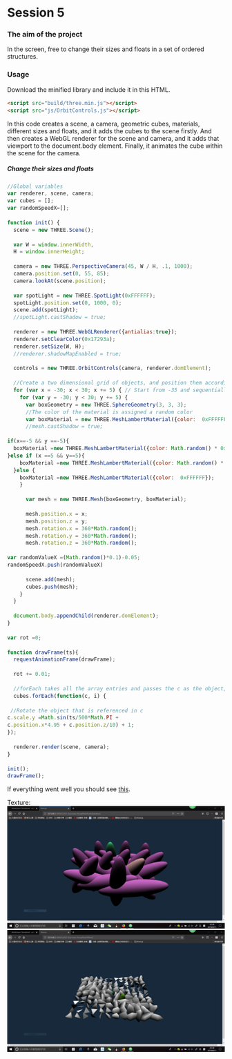 # Session 5

### The aim of the project

In the screen, free to change their sizes and floats in a set of ordered structures.

### Usage
Download the minified library and include it in this HTML.

```html
<script src="build/three.min.js"></script>
<script src="js/OrbitControls.js"></script>
```

In this code creates a scene, a camera, geometric cubes, materials, different sizes and floats, and it adds the cubes to the scene firstly. And then creates a WebGL renderer for the scene and camera, and it adds that viewport to the document.body element. Finally, it animates the cube within the scene for the camera.

##### Change their sizes and floats

```javascript
//Global variables
var renderer, scene, camera;
var cubes = [];
var randomSpeedX=[];

function init() {
  scene = new THREE.Scene();

  var W = window.innerWidth,
  H = window.innerHeight;

  camera = new THREE.PerspectiveCamera(45, W / H, .1, 1000);
  camera.position.set(0, 55, 85);
  camera.lookAt(scene.position);

  var spotLight = new THREE.SpotLight(0xFFFFFF);
  spotLight.position.set(0, 1000, 0);
  scene.add(spotLight);
  //spotLight.castShadow = true;

  renderer = new THREE.WebGLRenderer({antialias:true});
  renderer.setClearColor(0x17293a);
  renderer.setSize(W, H);
  //renderer.shadowMapEnabled = true;

  controls = new THREE.OrbitControls(camera, renderer.domElement);

  //Create a two dimensional grid of objects, and position them accordingly
  for (var x = -30; x < 30; x += 5) { // Start from -35 and sequentially add one every 5 pixels
    for (var y = -30; y < 30; y += 5) {
      var boxGeometry = new THREE.SphereGeometry(3, 3, 3);
      //The color of the material is assigned a random color
      var boxMaterial = new THREE.MeshLambertMaterial({color:  0xFFFFFF});
      //mesh.castShadow = true;

if(x==-5 && y ==-5){
  boxMaterial =new THREE.MeshLambertMaterial({color: Math.random() * 0xFFFFFF});
}else if (x ==5 && y==5){
    boxMaterial =new THREE.MeshLambertMaterial({color: Math.random() * 0xFFFFFF});
  }else {
    boxMaterial =new THREE.MeshLambertMaterial({color:  0xFFFFFF});
    }

      var mesh = new THREE.Mesh(boxGeometry, boxMaterial);

      mesh.position.x = x;
      mesh.position.z = y;
      mesh.rotation.x = 360*Math.random();
      mesh.rotation.y = 360*Math.random();
      mesh.rotation.z = 360*Math.random();

var randomValueX =(Math.random()*0.1)-0.05;
randomSpeedX.push(randomValueX)

      scene.add(mesh);
      cubes.push(mesh);
    }
  }

  document.body.appendChild(renderer.domElement);
}

var rot =0;

function drawFrame(ts){
  requestAnimationFrame(drawFrame);

  rot += 0.01;

  //forEach takes all the array entries and passes the c as the object, and i as the index
  cubes.forEach(function(c, i) {

 //Rotate the object that is referenced in c
c.scale.y =Math.sin(ts/500*Math.PI +
c.position.x*4.95 + c.position.z/10) + 1;
});

  renderer.render(scene, camera);
}

init();
drawFrame();

```

If everything went well you should see [this](https://github.com/VK0224/DAT505-GitHub/tree/master/S5).

Texture:
![S5-01](https://github.com/VK0224/DAT505-GitHub/blob/master/Textures/S5-01.PNG)
![S5-02](https://github.com/VK0224/DAT505-GitHub/blob/master/Textures/S5-02.PNG)
